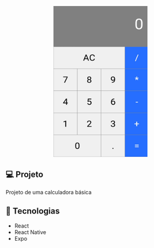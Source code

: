 <p align="center">
  <img width="250" height="400" src="./assets/calculator.jpeg">
</p>

## :computer: Projeto

Projeto de uma calculadora básica

## :rocket: Tecnologias 

* React
* React Native
* Expo

